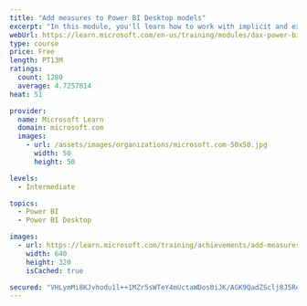 ```yaml
---
title: "Add measures to Power BI Desktop models"
excerpt: "In this module, you'll learn how to work with implicit and explicit measures. You'll start by creating simple measures, which summarize a single column or table. Then, you'll create more complex measures based on other measures in the model. Additionally, you'll learn about the similarities of, and differences between, a calculated column and a measure."
webUrl: https://learn.microsoft.com/en-us/training/modules/dax-power-bi-add-measures/
type: course
price: Free
length: PT13M
ratings:
  count: 1280
  average: 4.7257814
heat: 51

provider:
  name: Microsoft Learn
  domain: microsoft.com
  images:
    - url: /assets/images/organizations/microsoft.com-50x50.jpg
      width: 50
      height: 50

levels:
  - Intermediate

topics:
  - Power BI
  - Power BI Desktop

images:
  - url: https://learn.microsoft.com/training/achievements/add-measures-power-bi-desktop-social.png
    width: 640
    height: 320
    isCached: true

secured: "VHLymMi8KJvhodu1l++1MZr5sWTeY4mUctaWDos0iJK/AGK9QadZSclj8J5Rebo/bs0MekPcaWYlqpI1ZJ+HHAKRzOCwqXtPOqMyBmKZnwwadOeSE7hsiw2lqMUKFugaTMEWQ8LwmzDvvucjZm59ZCGvg26DlSLVJ5/LDS66elYr/JmuxRJkfZqGfYHkfUVNvW6paljs54bWptc6sA5AO3GKJHizuf0pbx5pvi2hrfmWDHpr8BagPQsYZNAM0Vh0WZTzqMwP9dnLXXyYSkSpu04S4ZtLtZayFAyk2U1vB0jbsKCULcgort6AkKj3sL5YxJWA5WgaUMoNZRKkTn0+C9waP3U7DyjpJsk9nPNCjR2F/+MnlrUMhRvjw4BBaf6fQVZX43h+g6SgpPd9Adik72CdNm4P+4kASmwaCDRuNd0=;aKdhxCkX9MqKZJJxvKTp8A=="
---
```


